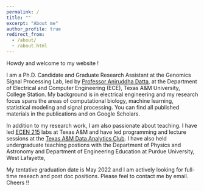 ```yaml
---
permalink: /
title: ""
excerpt: "About me"
author_profile: true
redirect_from: 
  - /about/
  - /about.html
---
```


Howdy and welcome to my website !

I am a Ph.D. Candidate and Graduate Research Assistant at the Genomics Signal Processing Lab, led by [Professor Aniruddha Datta](https://engineering.tamu.edu/electrical/profiles/adatta.html), at the Department of Electrical and Computer Engineering (ECE), Texas A&M University, College Station. My background is in electrical engineering and my research focus spans the areas of computational biology, machine learning, statistical modeling and signal processing. You can find all published materials in the publications and on Google Scholars.  

In addition to my research work, I am also passionate about teaching. I have led [ECEN 215](https://catalog.tamu.edu/undergraduate/course-descriptions/ecen/) labs at Texas A&M and have led programming and lecture sessions at the [Texas A&M Data Analytics Club](https://tamuanalytics.com/). I have also held undergraduate teaching postions with the Department of Physics and Astronomy and Department of Engineering Education at Purdue University, West Lafayette,

My tentative graduation date is May 2022 and I am actively looking for full-time reseach and post doc positions. Please feel to contact me by email. Cheers !!
